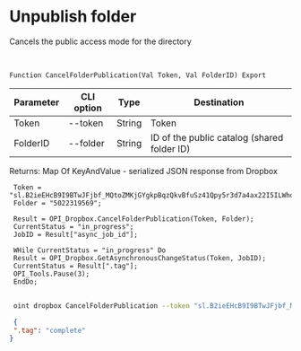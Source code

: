 ﻿---
sidebar_position: 2
---

# Unpublish folder
 Cancels the public access mode for the directory


<br/>


`Function CancelFolderPublication(Val Token, Val FolderID) Export`

 | Parameter | CLI option | Type | Destination |
 |-|-|-|-|
 | Token | --token | String | Token |
 | FolderID | --folder | String | ID of the public catalog (shared folder ID) |

 
 Returns: Map Of KeyAndValue - serialized JSON response from Dropbox





```bsl title="Code example"
 Token = "sl.B2ieEHcB9I9BTwJFjbf_MQtoZMKjGYgkpBqzQkvBfuSz41Qpy5r3d7a4ax22I5ILWhd9KLbN5L...";
 Folder = "5022319569";
 
 Result = OPI_Dropbox.CancelFolderPublication(Token, Folder);
 CurrentStatus = "in_progress";
 JobID = Result["async_job_id"];
 
 WHile CurrentStatus = "in_progress" Do
 Result = OPI_Dropbox.GetAsynchronousChangeStatus(Token, JobID);
 CurrentStatus = Result[".tag"];
 OPI_Tools.Pause(3);
 EndDo;
```
	


```sh title="CLI command example"
 
 oint dropbox CancelFolderPublication --token "sl.B2ieEHcB9I9BTwJFjbf_MQtoZMKjGYgkpBqzQkvBfuSz41Qpy5r3d7a4ax22I5ILWhd9KLbN5L..." --folder %folder%

```

```json title="Result"
 {
 ".tag": "complete"
}
```
